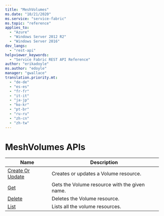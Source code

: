 ```yaml
---
title: "MeshVolumes"
ms.date: "10/21/2020"
ms.service: "service-fabric"
ms.topic: "reference"
applies_to: 
  - "Azure"
  - "Windows Server 2012 R2"
  - "Windows Server 2016"
dev_langs: 
  - "rest-api"
helpviewer_keywords: 
  - "Service Fabric REST API Reference"
author: "erikadoyle"
ms.author: "edoyle"
manager: "gwallace"
translation.priority.mt: 
  - "de-de"
  - "es-es"
  - "fr-fr"
  - "it-it"
  - "ja-jp"
  - "ko-kr"
  - "pt-br"
  - "ru-ru"
  - "zh-cn"
  - "zh-tw"
---
```

# MeshVolumes APIs

| Name | Description |
| --- | --- |
| [Create Or Update](sfclient-v72-api-meshvolume_createorupdate.md) | Creates or updates a Volume resource.<br/> |
| [Get](sfclient-v72-api-meshvolume_get.md) | Gets the Volume resource with the given name.<br/> |
| [Delete](sfclient-v72-api-meshvolume_delete.md) | Deletes the Volume resource.<br/> |
| [List](sfclient-v72-api-meshvolume_list.md) | Lists all the volume resources.<br/> |

